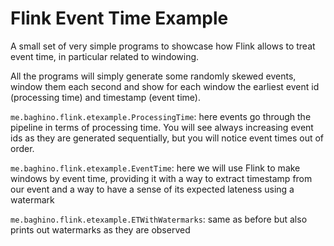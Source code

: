 Flink Event Time Example
===

A small set of very simple programs to showcase how Flink allows to treat event time, in particular related to windowing.

All the programs will simply generate some randomly skewed events, window them each second and show for each window the earliest event id (processing time) and timestamp (event time).

`me.baghino.flink.etexample.ProcessingTime`: here events go through the pipeline in terms of processing time. You will see always increasing event ids as they are generated sequentially, but you will notice event times out of order.

`me.baghino.flink.etexample.EventTime`: here we will use Flink to make windows by event time, providing it with a way to extract timestamp from our event and a way to have a sense of its expected lateness using a watermark

`me.baghino.flink.etexample.ETWithWatermarks`: same as before but also prints out watermarks as they are observed

